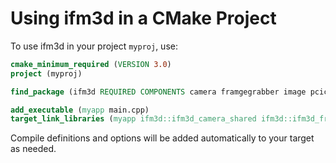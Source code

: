 Using ifm3d in a CMake Project
=================================

To use ifm3d in your project `myproj`, use:

```cmake
cmake_minimum_required (VERSION 3.0)
project (myproj)

find_package (ifm3d REQUIRED COMPONENTS camera framgegrabber image pcicclient)

add_executable (myapp main.cpp)
target_link_libraries (myapp ifm3d::ifm3d_camera_shared ifm3d::ifm3d_framegrabber_shared ifm3d::ifm3d_image_shared ifm3d::ifm3d_pcicclient_shared)
```

Compile definitions and options will be added automatically to your target as
needed.
